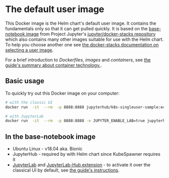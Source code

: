 # The default user image

This Docker image is the Helm chart's default user image. It contains the
fundamentals only so that it can get pulled quickly. It is based on the
[base-notebook image](https://github.com/jupyter/docker-stacks/blob/master/base-notebook/Dockerfile)
from Project Jupyter's [jupyter/docker-stacks repository](https://github.com/jupyter/docker-stacks)
which also contains many other images suitable for use with the Helm chart. To
help you choose another one see [the docker-stacks documentation on selecting a
user image](http://jupyter-docker-stacks.readthedocs.io/en/latest/using/selecting.html).

For a brief introduction to *Dockerfiles*, *images* and *containers*, see [the
guide's summary about container technology.](https://z2jh.jupyter.org/en/latest/tools.html#container-technology).

## Basic usage

To quickly try out this Docker image on your computer:

```sh
# with the classic UI
docker run  -it  --rm  -p 8888:8888 jupyterhub/k8s-singleuser-sample:ec5c487

# with JupyterLab
docker run  -it  --rm  -p 8888:8888 -e JUPYTER_ENABLE_LAB=true jupyterhub/k8s-singleuser-sample:ec5c487
```

## In the base-notebook image
- Ubuntu Linux - v18.04 aka. Bionic
- JupyterHub - required by with Helm chart since KubeSpawner requires it
- [JupyterLab](https://jupyterlab.readthedocs.io/en/stable/) and [JupyterLab-Hub extension](https://jupyterlab.readthedocs.io/en/stable/user/jupyterhub.html) - to activate it over the classical UI by default, see [the guide's instructions](https://z2jh.jupyter.org/en/latest/user-environment.html#use-jupyterlab-by-default).
